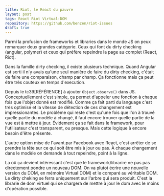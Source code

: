 ```yaml
---
title: Riot, le React du pauvre
layout: post
tags: React Riot Virtual-DOM
repository: https://github.com/benzen/riot-issues
draft: true
---
```



Parmi la profusion de frameworks et libraries dans le monde JS on peux remarquer deux grandes catégorie.
Ceux qui font du dirty checking (angular, polymer) et ceux qui préfère repeindre la page au complet (React, Riot).




Dans la famille dirty checking, il existe plusieurs technique. 
Quand Angular est sorti il n'y avais qu'une seul manière de faire du dirty checking, c'était de faire une comparaison, 
champ par champ. Ça fonctionne mais ça peut être très couteux en temps d'execution.


Depuis le tc39[RÉFÉRENCE] à ajouter `Object.observe()` dans JS. Conceptuellement c'est simple, ça permet d'appeler une
fonction à chaque fois que l'objet donné est modifié. Comme ça fait parti du language c'est très optimisé et la vitesse de 
détection de ces changement est impressionantes. Le problème qui reste c'est qu'une fois que l'on à trouvé quelle 
partie du modèle à changé, il faut encore trouver quelle partie de la vue est à mettre à jour. Évidement ça se fait dans le framework,
pour l'utilisateur c'est transparent, ou presque. Mais cette logique à encore besoin d'être présente.


L'autre option mise de l'avant par Facebook avec React, c'est arrêter de se prendre la tête sur ce qui soit être mis à jour ou pas.
À chaque changement dans le modèle on demande à tout repeindre, point à la ligne. 

La oû ça devient intéressant c'est que le framework/librarire ne pas pas directement pondre un nouveau DOM.
On va plutot écrire une nouvelle version du DOM, en mémoire Virtual DOM) et le comparé au véritable DOM.
Le dirty cheking se ferra uniquement sur l'arbre qui sera produit. C'est la librarie de dom virtuel qui se 
chargera de mettre à jour le dom avec le moins d'opération possible.



